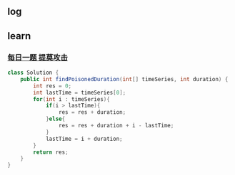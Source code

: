 ## log



## learn

### [每日一题 提莫攻击](https://leetcode-cn.com/problems/teemo-attacking/)

```java
class Solution {
    public int findPoisonedDuration(int[] timeSeries, int duration) {
        int res = 0;
        int lastTime = timeSeries[0];
        for(int i : timeSeries){
            if(i > lastTime){
                res = res + duration;
            }else{
                res = res + duration + i - lastTime;
            }
            lastTime = i + duration;
        }
        return res;
    }
}
```





